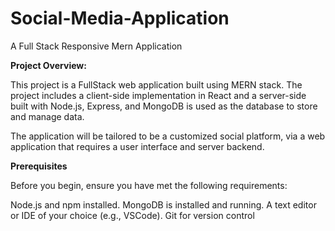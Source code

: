 # Social-Media-Application
A Full Stack Responsive Mern Application

**Project Overview:**

This project is a FullStack web application built using MERN stack. The project includes a client-side implementation in React and a server-side built with Node.js, Express, and MongoDB is used as the database to store and manage data. 

The application will be tailored to be a customized social platform, via a web application that requires a user interface and server backend.

**Prerequisites**




Before you begin, ensure you have met the following requirements:

Node.js and npm installed.
MongoDB is installed and running.
A text editor or IDE of your choice (e.g., VSCode).
Git for version control
